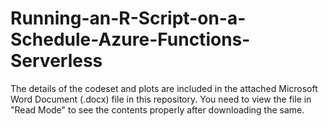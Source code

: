# Running-an-R-Script-on-a-Schedule-Azure-Functions-Serverless


The details of the codeset and plots are included in the attached Microsoft Word Document (.docx) file in this repository. 
You need to view the file in "Read Mode" to see the contents properly after downloading the same.

